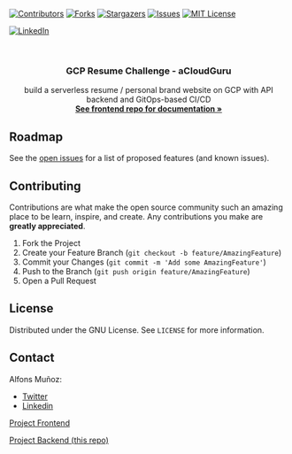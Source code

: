[![Contributors][contributors-shield]][contributors-url]
[![Forks][forks-shield]][forks-url]
[![Stargazers][stars-shield]][stars-url]
[![Issues][issues-shield]][issues-url]
[![MIT License][license-shield]][license-url]

[![LinkedIn][linkedin-shield]][linkedin-url]


<!-- PROJECT LOGO -->
<br />
<p align="center">
  <h3 align="center">GCP Resume Challenge - aCloudGuru</h3>

  <p align="center">
    build a serverless resume / personal brand website on GCP with API backend and GitOps-based CI/CD
    <br />
    <a href="https://github.com/alfonsmr/gcp-resume-challenge-frontend"><strong>See frontend repo for documentation »</strong></a>
    <br />

## Roadmap

See the [open issues](https://github.com/alfonsmr/gcp-resume-challenge-backend/issues) for a list of proposed features (and known issues).

<!-- CONTRIBUTING -->
## Contributing

Contributions are what make the open source community such an amazing place to be learn, inspire, and create. Any contributions you make are **greatly appreciated**.

1. Fork the Project
2. Create your Feature Branch (`git checkout -b feature/AmazingFeature`)
3. Commit your Changes (`git commit -m 'Add some AmazingFeature'`)
4. Push to the Branch (`git push origin feature/AmazingFeature`)
5. Open a Pull Request

<!-- LICENSE -->
## License

Distributed under the GNU License. See `LICENSE` for more information.

<!-- CONTACT -->
## Contact

Alfons Muñoz:
* [Twitter](https://twitter.com/alfons_mr)
* [Linkedin](https://www.linkedin.com/in/alfonsmr/)

[Project Frontend](https://github.com/alfonsmr/gcp-resume-challenge-frontend)

[Project Backend (this repo)](https://github.com/alfonsmr/gcp-resume-challenge-backend)

<!-- MARKDOWN LINKS & IMAGES -->
<!-- https://www.markdownguide.org/basic-syntax/#reference-style-links -->
<!-- MARKDOWN LINKS & IMAGES -->
<!-- https://www.markdownguide.org/basic-syntax/#reference-style-links -->
[contributors-shield]: https://img.shields.io/github/contributors/alfonsmr/gcp-resume-challenge-backend
[contributors-url]: https://github.com/alfonsmr/gcp-resume-challenge-backend/graphs/contributors
[forks-shield]: https://img.shields.io/github/forks/alfonsmr/gcp-resume-challenge-backend
[forks-url]: https://github.com/alfonsmr/gcp-resume-challenge-backend/network/members
[stars-shield]: https://img.shields.io/github/stars/alfonsmr/gcp-resume-challenge-backend
[stars-url]: https://github.com/alfonsmr/gcp-resume-challenge-backend/stargazers
[issues-shield]: https://img.shields.io/github/issues/alfonsmr/gcp-resume-challenge-backend
[issues-url]: https://github.com/alfonsmr/gcp-resume-challenge-backend/issues
[license-shield]: https://img.shields.io/github/license/alfonsmr/gcp-resume-challenge-backend
[license-url]: https://github.com/alfonsmr/gcp-resume-challenge-backend/blob/master/LICENSE
[linkedin-shield]: https://img.shields.io/badge/-LinkedIn-black.svg?style=for-the-badge&logo=linkedin&colorB=555
[linkedin-url]: https://linkedin.com/in/alfonsmr